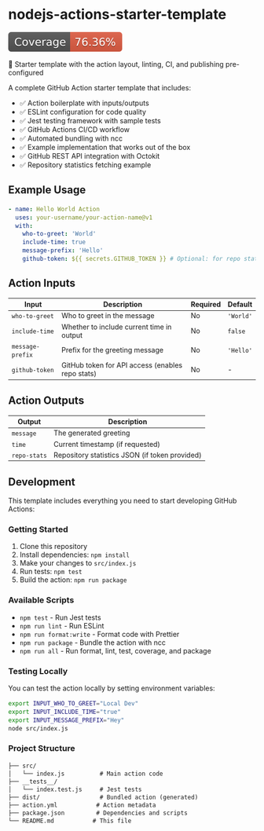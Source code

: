 # nodejs-actions-starter-template

![Coverage](./badges/coverage.svg)

👋 Starter template with the action layout, linting, CI, and publishing pre-configured

A complete GitHub Action starter template that includes:

- ✅ Action boilerplate with inputs/outputs
- ✅ ESLint configuration for code quality
- ✅ Jest testing framework with sample tests
- ✅ GitHub Actions CI/CD workflow
- ✅ Automated bundling with ncc
- ✅ Example implementation that works out of the box
- ✅ GitHub REST API integration with Octokit
- ✅ Repository statistics fetching example

## Example Usage

```yml
- name: Hello World Action
  uses: your-username/your-action-name@v1
  with:
    who-to-greet: 'World'
    include-time: true
    message-prefix: 'Hello'
    github-token: ${{ secrets.GITHUB_TOKEN }} # Optional: for repo stats
```

## Action Inputs

| Input            | Description                                      | Required | Default   |
| ---------------- | ------------------------------------------------ | -------- | --------- |
| `who-to-greet`   | Who to greet in the message                      | No       | `'World'` |
| `include-time`   | Whether to include current time in output        | No       | `false`   |
| `message-prefix` | Prefix for the greeting message                  | No       | `'Hello'` |
| `github-token`   | GitHub token for API access (enables repo stats) | No       | -         |

## Action Outputs

| Output       | Description                                    |
| ------------ | ---------------------------------------------- |
| `message`    | The generated greeting                         |
| `time`       | Current timestamp (if requested)               |
| `repo-stats` | Repository statistics JSON (if token provided) |

## Development

This template includes everything you need to start developing GitHub Actions:

### Getting Started

1. Clone this repository
2. Install dependencies: `npm install`
3. Make your changes to `src/index.js`
4. Run tests: `npm test`
5. Build the action: `npm run package`

### Available Scripts

- `npm test` - Run Jest tests
- `npm run lint` - Run ESLint
- `npm run format:write` - Format code with Prettier
- `npm run package` - Bundle the action with ncc
- `npm run all` - Run format, lint, test, coverage, and package

### Testing Locally

You can test the action locally by setting environment variables:

```bash
export INPUT_WHO_TO_GREET="Local Dev"
export INPUT_INCLUDE_TIME="true"
export INPUT_MESSAGE_PREFIX="Hey"
node src/index.js
```

### Project Structure

```text
├── src/
│   └── index.js          # Main action code
├── __tests__/
│   └── index.test.js     # Jest tests
├── dist/                 # Bundled action (generated)
├── action.yml           # Action metadata
├── package.json         # Dependencies and scripts
└── README.md           # This file
```
